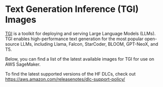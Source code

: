 # Text Generation Inference (TGI) Images

[TGI](https://huggingface.co/docs/text-generation-inference/en/index) is a toolkit for deploying and serving Large Language Models (LLMs). TGI enables high-performance text generation for the most popular open-source LLMs, including Llama, Falcon, StarCoder, BLOOM, GPT-NeoX, and T5.

Below, you can find a list of the latest available images for TGI for use on AWS SageMaker.

To find the latest supported versions of the HF DLCs, check out https://aws.amazon.com/releasenotes/dlc-support-policy/
